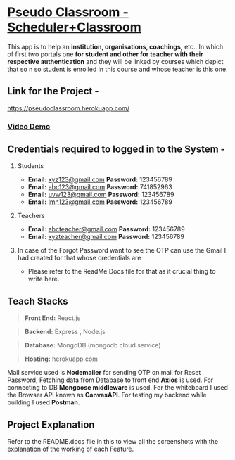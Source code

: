 # [Pseudo Classroom - Scheduler+Classroom](https://pseudoclassroom.herokuapp.com/)
This app is to help an **institution, organisations, coachings,** etc.. In which of first two portals one **for student and other for teacher with their respective authentication** and they will be linked by courses which depict that so n so student is enrolled in this course and whose teacher is this one.

## Link for the Project - 
https://pseudoclassroom.herokuapp.com/

### [Video Demo]()


## Credentials required to logged in to the System -

1. Students
      - **Email:** xyz123@gmail.com **Password:** 123456789
      - **Email:** abc123@gmail.com **Password:** 741852963
      - **Email:** uvw123@gmail.com **Password:** 123456789
      - **Email:** lmn123@gmail.com **Password:** 123456789

2. Teachers
      - **Email:** abcteacher@gmail.com **Password:** 123456789
      - **Email:** xyzteacher@gmail.com **Password:** 123456789

3. In case of the Forgot Password want to see the OTP can use the Gmail I had created for that whose credentials are 
      - Please refer to the ReadMe Docs file for that as it crucial thing to write here.
     
## Teach Stacks

> **Front End:** React.js

> **Backend:** Express , Node.js

> **Database:** MongoDB (mongodb cloud service)

> **Hosting:**  herokuapp.com

Mail service used is **Nodemailer** for sending OTP on mail for Reset Password, Fetching data from Database to front end **Axios** is used. For connecting to DB **Mongoose middleware** is used. For the whiteboard I used the Browser API known as **CanvasAPI**. For testing my backend while building I used **Postman**.

## Project Explanation
Refer to the README.docs file in this to view all the screenshots with the explanation of the working of each Feature. 

      
